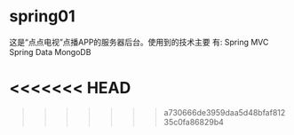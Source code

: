 # spring01
这是“点点电视”点播APP的服务器后台。使用到的技术主要
有:
Spring MVC
Spring Data
MongoDB

<<<<<<< HEAD
=======

>>>>>>> a730666de3959daa5d48bfaf81235c0fa86829b4
